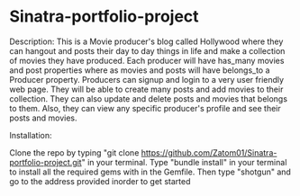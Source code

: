 # Sinatra-portfolio-project

Description:
This is a Movie producer's blog called Hollywood where they can hangout and posts their day to day things in life and make a collection of movies they have produced. Each producer will have has_many movies and post properties where as movies and posts will have belongs_to a Producer property. Producers can signup and login to a very user friendly web page. They will be able to create many posts and add movies to their collection. They can also update and delete posts and movies that belongs to them. Also, they can view any specific producer's profile and see their posts and movies.


Installation:

Clone the repo by typing "git clone https://github.com/Zatom01/Sinatra-portfolio-project.git" in your terminal. Type "bundle install" in your terminal to install all the required gems with in the Gemfile. Then type "shotgun" and go to the address provided inorder to get started



